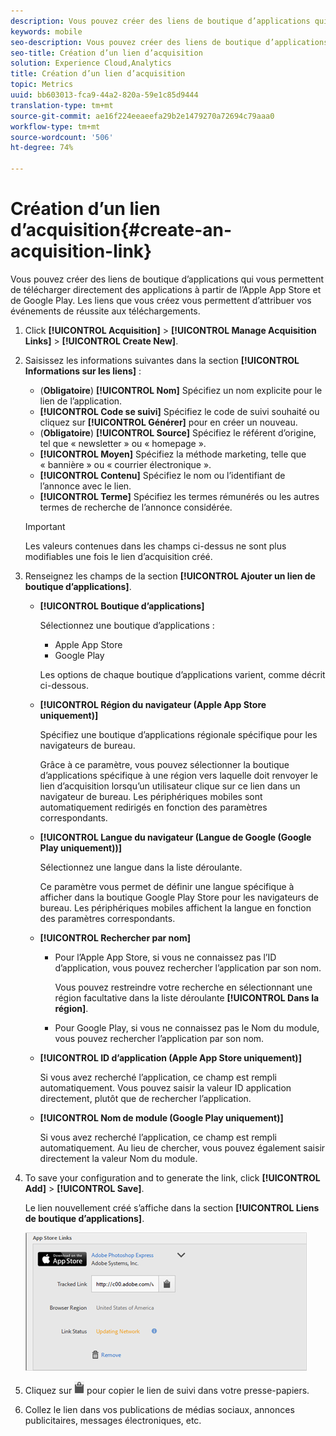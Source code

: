 ```yaml
---
description: Vous pouvez créer des liens de boutique d’applications qui vous permettent de télécharger directement des applications à partir de l’Apple App Store et de Google Play. Les liens que vous créez vous permettent d’attribuer vos événements de réussite aux téléchargements.
keywords: mobile
seo-description: Vous pouvez créer des liens de boutique d’applications qui vous permettent de télécharger directement des applications à partir de l’Apple App Store et de Google Play. Les liens que vous créez vous permettent d’attribuer vos événements de réussite aux téléchargements.
seo-title: Création d’un lien d’acquisition
solution: Experience Cloud,Analytics
title: Création d’un lien d’acquisition
topic: Metrics
uuid: bb603013-fca9-44a2-820a-59e1c85d9444
translation-type: tm+mt
source-git-commit: ae16f224eeaeefa29b2e1479270a72694c79aaa0
workflow-type: tm+mt
source-wordcount: '506'
ht-degree: 74%

---
```



# Création d’un lien d’acquisition{#create-an-acquisition-link}

Vous pouvez créer des liens de boutique d’applications qui vous permettent de télécharger directement des applications à partir de l’Apple App Store et de Google Play. Les liens que vous créez vous permettent d’attribuer vos événements de réussite aux téléchargements.

1. Click **[!UICONTROL Acquisition]** > **[!UICONTROL Manage Acquisition Links]** > **[!UICONTROL Create New]**.
1. Saisissez les informations suivantes dans la section **[!UICONTROL Informations sur les liens]** :

   * (**Obligatoire**) **[!UICONTROL Nom]**
Spécifiez un nom explicite pour le lien de l’application.
   * **[!UICONTROL Code se suivi]**
Spécifiez le code de suivi souhaité ou cliquez sur **[!UICONTROL Générer]** pour en créer un nouveau.
   * (**Obligatoire**) **[!UICONTROL Source]**
Spécifiez le référent d’origine, tel que « newsletter » ou « homepage ».
   * **[!UICONTROL Moyen]**
Spécifiez la méthode marketing, telle que « bannière » ou « courrier électronique ».
   * **[!UICONTROL Contenu]**
Spécifiez le nom ou l’identifiant de l’annonce avec le lien.
   * **[!UICONTROL Terme]**
Spécifiez les termes rémunérés ou les autres termes de recherche de l’annonce considérée.
   >[!IMPORTANT]
   >
   >Les valeurs contenues dans les champs ci-dessus ne sont plus modifiables une fois le lien d’acquisition créé.

1. Renseignez les champs de la section **[!UICONTROL Ajouter un lien de boutique d’applications]**.

   * **[!UICONTROL Boutique d’applications]**

      Sélectionnez une boutique d’applications :
      * Apple App Store
      * Google Play

      Les options de chaque boutique d’applications varient, comme décrit ci-dessous.

   * **[!UICONTROL Région du navigateur (Apple App Store uniquement)]**

      Spécifiez une boutique d’applications régionale spécifique pour les navigateurs de bureau.

      Grâce à ce paramètre, vous pouvez sélectionner la boutique d’applications spécifique à une région vers laquelle doit renvoyer le lien d’acquisition lorsqu’un utilisateur clique sur ce lien dans un navigateur de bureau. Les périphériques mobiles sont automatiquement redirigés en fonction des paramètres correspondants.

   * **[!UICONTROL Langue du navigateur (Langue de Google (Google Play uniquement))]**

      Sélectionnez une langue dans la liste déroulante.

      Ce paramètre vous permet de définir une langue spécifique à afficher dans la boutique Google Play Store pour les navigateurs de bureau. Les périphériques mobiles affichent la langue en fonction des paramètres correspondants.

   * **[!UICONTROL Rechercher par nom]**

      * Pour l’Apple App Store, si vous ne connaissez pas l’ID d’application, vous pouvez rechercher l’application par son nom.

         Vous pouvez restreindre votre recherche en sélectionnant une région facultative dans la liste déroulante **[!UICONTROL Dans la région]**.

      * Pour Google Play, si vous ne connaissez pas le Nom du module, vous pouvez rechercher l’application par son nom.
   * **[!UICONTROL ID d’application (Apple App Store uniquement)]**

      Si vous avez recherché l’application, ce champ est rempli automatiquement. Vous pouvez saisir la valeur ID application directement, plutôt que de rechercher l’application.

   * **[!UICONTROL Nom de module (Google Play uniquement)]**

      Si vous avez recherché l’application, ce champ est rempli automatiquement. Au lieu de chercher, vous pouvez également saisir directement la valeur Nom du module.



1. To save your configuration and to generate the link, click **[!UICONTROL Add]** > **[!UICONTROL Save]**.

   Le lien nouvellement créé s’affiche dans la section **[!UICONTROL Liens de boutique d’applications]**.

   ![lien de la boutique](assets/apps_store_links.png)

1. Cliquez sur ![l’icône Presse-papiers](assets/icon_clipboard.png) pour copier le lien de suivi dans votre presse-papiers.

1. Collez le lien dans vos publications de médias sociaux, annonces publicitaires, messages électroniques, etc.